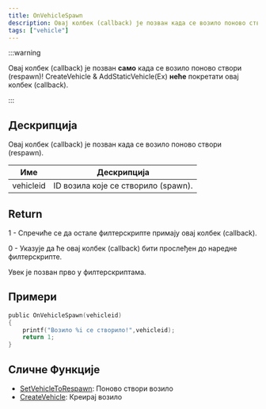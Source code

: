 ```yaml
---
title: OnVehicleSpawn
description: Овај колбек (callback) је позван када се возило поново створи (respawn).
tags: ["vehicle"]
---
```


:::warning

Овај колбек (callback) је позван **само** када се возило поново створи (respawn)!
CreateVehicle & AddStaticVehicle(Ex) **неће** покретати овај колбек (callback).

:::

## Дескрипција

Овај колбек (callback) је позван када се возило поново створи (respawn).

| Име       | Дескрипција                            |
| --------- | -------------------------------------- |
| vehicleid | ID возила које се створило (spawn).    |

## Return

1 - Спречиће се да остале филтерскрипте примају овај колбек (callback).

0 - Указује да ће овај колбек (callback) бити прослеђен до наредне филтерскрипте.

Увек је позван прво у филтерскриптама.

## Примери

```c
public OnVehicleSpawn(vehicleid)
{
    printf("Возило %i се створило!",vehicleid);
    return 1;
}
```

## Сличне Функције

- [SetVehicleToRespawn](../functions/SetVehicleToRespawn.md): Поново створи возило 
- [CreateVehicle](../functions/CreateVehicle.md): Креирај возило
